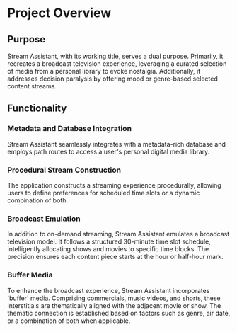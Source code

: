 # Project Overview

## Purpose
Stream Assistant, with its working title, serves a dual purpose. Primarily, it recreates a broadcast television experience, leveraging a curated selection of media from a personal library to evoke nostalgia. Additionally, it addresses decision paralysis by offering mood or genre-based selected content streams.

## Functionality
### Metadata and Database Integration
Stream Assistant seamlessly integrates with a metadata-rich database and employs path routes to access a user's personal digital media library.

### Procedural Stream Construction
The application constructs a streaming experience procedurally, allowing users to define preferences for scheduled time slots or a dynamic combination of both.

### Broadcast Emulation
In addition to on-demand streaming, Stream Assistant emulates a broadcast television model. It follows a structured 30-minute time slot schedule, intelligently allocating shows and movies to specific time blocks. The precision ensures each content piece starts at the hour or half-hour mark.

### Buffer Media
To enhance the broadcast experience, Stream Assistant incorporates 'buffer' media. Comprising commercials, music videos, and shorts, these interstitials are thematically aligned with the adjacent movie or show. The thematic connection is established based on factors such as genre, air date, or a combination of both when applicable.
